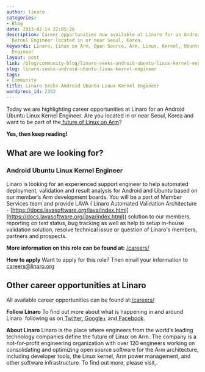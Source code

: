 ```yaml
---
author: linaro
categories:
- Blog
date: 2013-02-14 22:05:26
description: Career opportunities now available at Linaro for an Android Ubuntu Linux
  Kernel Engineer located in or near Seoul, Korea.
keywords: Linaro, Linux on Arm, Open Source, Arm, Linux, Kernel, Ubuntu, Android,
  Engineer
layout: post
link: /blog/community-blog/linaro-seeks-android-ubuntu-linux-kernel-engineer/
slug: linaro-seeks-android-ubuntu-linux-kernel-engineer
tags:
- Community
title: Linaro Seeks Android Ubuntu Linux Kernel Engineer
wordpress_id: 2352
---
```


Today we are highlighting career opportunities at Linaro for an Android Ubuntu Linux Kernel Engineer. Are you located in or near Seoul, Korea and want to be part of the[ future of Linux on Arm](/)?

**Yes, then keep reading!**


## What are we looking for?

### **Android Ubuntu Linux Kernel Engineer**


Linaro is looking for an experienced support engineer to help automated deployment, validation and result analysis for Android and Ubuntu based on our member’s Arm development boards. You will be a part of Member Services team and provide LAVA ( Linaro Automated Validation Architecture - [https://docs.lavasoftware.org/lava/index.html](https://docs.lavasoftware.org/lava/index.html)) solution to our members, reporting on test status, bug tracking as well as help to setup in-house validation solution, resolve technical issue or question of Linaro's members, partners and prospects.

**More information on this role can be found at:**
[/careers/](/careers/)

**How to apply**
Want to apply for this role? Then email your information to[ careers@linaro.org](/careers/)


## Other career opportunities at Linaro


All available career opportunities can be found at:[/careers/](/careers/)

**Follow Linaro**
To find out more about what is happening in and around Linaro  following us on[ Twitter](https://twitter.com/LinaroOrg),[ Google+](https://web.archive.org/web/2019*/https://plus.google.com/+LinaroOnAir) and[ Facebook](https://www.facebook.com/LinaroOrg).[](/careers/)

**About Linaro**
Linaro is the place where engineers from the world’s leading technology companies define the future of Linux on Arm. The company is a not-for-profit engineering organization with over 120 engineers working on consolidating and optimizing open source software for the Arm architecture, including developer tools, the Linux kernel, Arm power management, and other software infrastructure. To find out more, please visit[ ](/).
